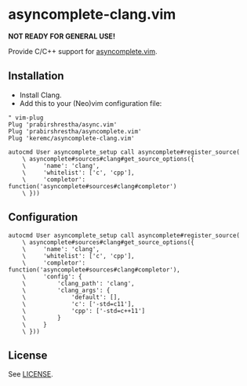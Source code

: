 # asyncomplete-clang.vim

**NOT READY FOR GENERAL USE!**

Provide C/C++ support for [asyncomplete.vim](https://github.com/prabirshrestha/asyncomplete.vim).

## Installation

* Install Clang.
* Add this to your (Neo)vim configuration file:

```vim
" vim-plug
Plug 'prabirshrestha/async.vim'
Plug 'prabirshrestha/asyncomplete.vim'
Plug 'keremc/asyncomplete-clang.vim'

autocmd User asyncomplete_setup call asyncomplete#register_source(
    \ asyncomplete#sources#clang#get_source_options({
    \     'name': 'clang',
    \     'whitelist': ['c', 'cpp'],
    \     'completor': function('asyncomplete#sources#clang#completor')
    \ }))
```

## Configuration

```vim
autocmd User asyncomplete_setup call asyncomplete#register_source(
    \ asyncomplete#sources#clang#get_source_options({
    \     'name': 'clang',
    \     'whitelist': ['c', 'cpp'],
    \     'completor': function('asyncomplete#sources#clang#completor'),
    \     'config': {
    \         'clang_path': 'clang',
    \         'clang_args': {
    \             'default': [],
    \             'c': ['-std=c11'],
    \             'cpp': ['-std=c++11']
    \         }
    \     }
    \ }))
```

## License

See [LICENSE](https://raw.githubusercontent.com/keremc/asyncomplete-clang.vim/master/LICENSE).
